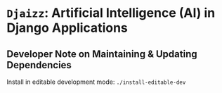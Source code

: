 # `Djaizz`: Artificial Intelligence (AI) in Django Applications


## Developer Note on Maintaining & Updating Dependencies

Install in editable development mode: `./install-editable-dev`
